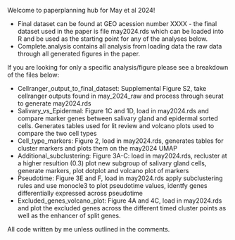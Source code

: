 Welcome to paperplanning hub for May et al 2024!

* Final dataset can be found at GEO acession number XXXX - the final dataset used in the paper is file may2024.rds which can be loaded into R and be used as the starting point for any of the analyses below.
* Complete.analysis contains all analysis from loading data the raw data through all generated figures in the paper.

If you are looking for only a specific analysis/figure please see a breakdown of the files below:
* Cellranger_output_to_final_dataset: Supplemental Figure S2, take cellranger outputs found in may_2024_raw and process through seurat to generate may2024.rds 
* Salivary_vs_Epidermal: Figure 1C and 1D, load in may2024.rds and compare marker genes between salivary gland and epidermal sorted cells. Generates tables used for lit review and volcano plots used to compare the two cell types
* Cell_type_markers: Figure 2, load in may2024.rds, generates tables for cluster markers and plots them on the may2024 UMAP
* Additional_subclustering: Figure 3A-C: load in may2024.rds, recluster at a higher resultion (0.3) plot new subgroup of salivary gland cells, generate markers, plot dotplot and volcano plot of markers
* Pseudotime: Figure 3E and F, load in may2024.rds apply subclustering rules and use monocle3 to plot pseudotime values, identfy genes differentially expressed across pseudotime
* Excluded_genes_volcano_plot: Figure 4A and 4C, load in may2024.rds and plot the excluded genes across the different timed cluster points as well as the enhancer of split genes.

All code written by me unless outlined in the comments. 
